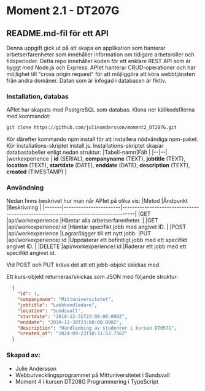 # Moment 2.1 - DT207G
## README.md-fil för ett API
Denna uppgift gick ut på att skapa en applikation som hanterar arbetserfarenheter som innehåller information om tidigare arbetsroller och tidsperioder. Detta repo innehåller koden för ett enklare REST API som är byggt med Node.js och Express. APIet hanterar CRUD-operationer och har möjlighet till "cross origin request"  för att möjliggöra att köra webbtjänsten från andra domäner. Datan som är infogad i databasen är fiktiv.

### Installation, databas
APIet har skapats med PostgreSQL som databas. Klona ner källkodsfilerna med kommandot:
```bash
git clone https://github.com/julieandersson/moment2_DT207G.git
```

Kör därefter kommando npm install för att installera nödvändiga npm-paket. Kör installations-skriptet install.js. Installations-skriptet skapar databastabeller enligt nedan struktur:
|Tabell-namn|Fält  |
|--|--|
|workexperience  | **id** (SERIAL), **companyname** (TEXT), **jobtitle** (TEXT), **location** (TEXT), **startdate** (DATE), **enddate** (DATE), **description** (TEXT), **created** (TIMESTAMP)  |

### Användning
Nedan finns beskrivet hur man når APIet på olika vis:
|Metod  |Ändpunkt               |Beskrivning                                                                        |
|-------|-----------------------|-----------------------------------------------------------------------------------|
|GET    |api/workexperience     |Hämtar alla arbetserfarenheter.                                                    |
|GET    |api/workexperience/:id |Hämtar specifikt jobb med angivet ID.                                              |
|POST   |api/workexperience     |Lagrar/lägger till ett nytt jobb.
|PUT    |api/workexperience/:id |Uppdaterar ett befintligt jobb med ett specifikt angivet ID. |
|DELETE |api/workexperience/:id |Raderar ett jobb med ett specifikt angivet id.      

Vid POST och PUT krävs det att ett jobb-objekt skickas med.

Ett kurs-objekt returneras/skickas som JSON med följande struktur:

```json
  {
    "id": 1,
    "companyname": "Mittuniversitetet",
    "jobtitle": "Labbhandledare",
    "location": "Sundsvall",
    "startdate": "2018-12-31T23:00:00.000Z",
    "enddate": "2019-12-30T23:00:00.000Z",
    "description": "Handledning av studenter i kursen DT057G",
    "created_at": "2024-09-23T18:31:53.756Z"
  }
```
### Skapad av:
- Julie Andersson
- Webbutvecklingsprogrammet på Mittuniversitetet i Sundsvall
- Moment 4 i kursen DT208G Programmering i TypeScript


